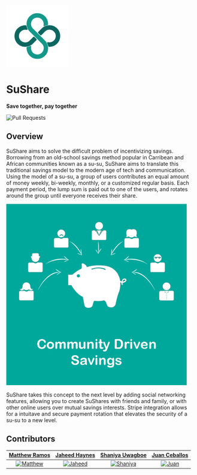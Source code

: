 ![Logo](/SuShare/SuShare/SupportingFiles/Assets.xcassets/Logo-colorBlock/AppIcon.appiconset/suShareLogo-noStroke-83.5@2x.png)

# SuShare

**Save together, pay together**


![Pull Requests](https://img.shields.io/github/issues-pr/MatthewRamos1/SuShare?style=plastic)

## Overview

SuShare aims to solve the difficult problem of incentivizing savings. Borrowing from an old-school savings method popular in Carribean and African communities known as a su-su, SuShare aims to translate this traditional savings model to the modern age of tech and communication. Using the model of a su-su, a group of users contributes an equal amount of money weekly, bi-weekly, monthly, or a customized regular basis. Each payment period, the lump sum is paid out to one of the users, and rotates around the group until everyone receives their share. <br />

![1](/SuShare/SuShare/SupportingFiles/Assets.xcassets/1.imageset/1.png)

SuShare takes this concept to the next level by adding social networking features, allowing you to create SuShares with friends and family, or with other online users over mutual savings interests. Stripe integration allows for a intuitave and secure payment rotation that elevates the security of a su-su to a new level. <br />

## Contributors

| <a href="https://github.com/MatthewRamos1" target="_blank">**Matthew Ramos**</a> | <a href="https://github.com/jaheedhaynes" target="_blank">**Jaheed Haynes**</a> | <a href="https://github.com/suwagboe" target="_blank">**Shaniya Uwagboe**</a> | <a href="https://github.com/Juan-Ceballos" target="_blank">**Juan Ceballos**</a> |
| :---: |:---:| :---:| :---: |
|[![Matthew](https://avatars1.githubusercontent.com/u/55724201?s=250&u=6e7849cffe27f1d70c75404471d5b95684c3d6f1&v=4)](https://github.com/MatthewRamos1)| [![Jaheed](https://avatars2.githubusercontent.com/u/55718640?s=250&u=435df9b8f1455d3f6cc8e7aec8832981963f7282&v=4)](https://github.com/jaheedhaynes)|[![Shaniya](https://avatars2.githubusercontent.com/u/55717900?s=250&u=11ad4a3bb052047ad8d58311a4598dd580307d0f&v=4)](https://github.com/suwagboe)|[![Juan](https://avatars1.githubusercontent.com/u/55723135?s=250&u=cce4396e360011123eebd2f52323aa6248023ef0&v=4)](https://github.com/Juan-Ceballos)| 
